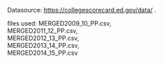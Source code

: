 Datasource: https://collegescorecard.ed.gov/data/ . 

files used: 
  MERGED2009_10_PP.csv,  
  MERGED2011_12_PP.csv,   
  MERGED2012_13_PP.csv,   
  MERGED2013_14_PP.csv,   
  MERGED2014_15_PP.csv
